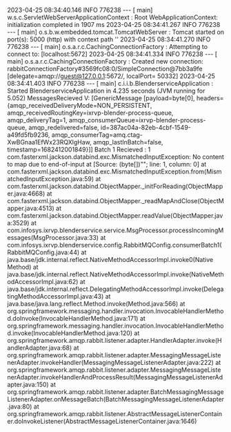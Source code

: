 2023-04-25 08:34:40.146  INFO 776238 --- [           main] w.s.c.ServletWebServerApplicationContext : Root WebApplicationContext: initialization completed in 1907 ms
2023-04-25 08:34:41.267  INFO 776238 --- [           main] o.s.b.w.embedded.tomcat.TomcatWebServer  : Tomcat started on port(s): 5000 (http) with context path ''
2023-04-25 08:34:41.270  INFO 776238 --- [           main] o.s.a.r.c.CachingConnectionFactory       : Attempting to connect to: [localhost:5672]
2023-04-25 08:34:41.334  INFO 776238 --- [           main] o.s.a.r.c.CachingConnectionFactory       : Created new connection: rabbitConnectionFactory#3569fc08:0/SimpleConnection@7bb3a9fe [delegate=amqp://guest@127.0.0.1:5672/, localPort= 50332]
2023-04-25 08:34:41.403  INFO 776238 --- [           main] c.i.i.b.BlenderserviceApplication        : Started BlenderserviceApplication in 4.235 seconds (JVM running for 5.052)
MessagesRecieved V: [GenericMessage [payload=byte[0], headers={amqp_receivedDeliveryMode=NON_PERSISTENT, amqp_receivedRoutingKey=ixrvp-blender-process-queue, amqp_deliveryTag=1, amqp_consumerQueue=ixrvp-blender-process-queue, amqp_redelivered=false, id=387ac04a-82eb-4cbf-1549-a49fd5fb9236, amqp_consumerTag=amq.ctag-XwBGnaa1EfWx23RQXlgHaw, amqp_lastInBatch=false, timestamp=1682412001849}]]
Batch 1 Recieved : 1
com.fasterxml.jackson.databind.exc.MismatchedInputException: No content to map due to end-of-input
 at [Source: (byte[])""; line: 1, column: 0]
        at com.fasterxml.jackson.databind.exc.MismatchedInputException.from(MismatchedInputException.java:59)
        at com.fasterxml.jackson.databind.ObjectMapper._initForReading(ObjectMapper.java:4668)
        at com.fasterxml.jackson.databind.ObjectMapper._readMapAndClose(ObjectMapper.java:4513)
        at com.fasterxml.jackson.databind.ObjectMapper.readValue(ObjectMapper.java:3529)
        at com.infosys.ixrvp.blenderservice.service.MsgProcessor.processIncomingMessages(MsgProcessor.java:33)
        at com.infosys.ixrvp.blenderservice.config.RabbitMQConfig.consumerBatch1(RabbitMQConfig.java:44)
        at java.base/jdk.internal.reflect.NativeMethodAccessorImpl.invoke0(Native Method)
        at java.base/jdk.internal.reflect.NativeMethodAccessorImpl.invoke(NativeMethodAccessorImpl.java:62)
        at java.base/jdk.internal.reflect.DelegatingMethodAccessorImpl.invoke(DelegatingMethodAccessorImpl.java:43)
        at java.base/java.lang.reflect.Method.invoke(Method.java:566)
        at org.springframework.messaging.handler.invocation.InvocableHandlerMethod.doInvoke(InvocableHandlerMethod.java:171)
        at org.springframework.messaging.handler.invocation.InvocableHandlerMethod.invoke(InvocableHandlerMethod.java:120)
        at org.springframework.amqp.rabbit.listener.adapter.HandlerAdapter.invoke(HandlerAdapter.java:68)
        at org.springframework.amqp.rabbit.listener.adapter.MessagingMessageListenerAdapter.invokeHandler(MessagingMessageListenerAdapter.java:222)
        at org.springframework.amqp.rabbit.listener.adapter.MessagingMessageListenerAdapter.invokeHandlerAndProcessResult(MessagingMessageListenerAdapter.java:150)
        at org.springframework.amqp.rabbit.listener.adapter.BatchMessagingMessageListenerAdapter.onMessageBatch(BatchMessagingMessageListenerAdapter.java:80)
        at org.springframework.amqp.rabbit.listener.AbstractMessageListenerContainer.doInvokeListener(AbstractMessageListenerContainer.java:1646)
               
